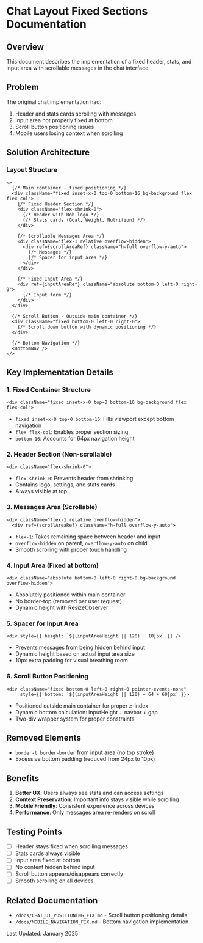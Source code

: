 # Chat Layout Fixed Sections Documentation

## Overview

This document describes the implementation of a fixed header, stats, and input area with scrollable messages in the chat interface.

## Problem

The original chat implementation had:

1. Header and stats cards scrolling with messages
2. Input area not properly fixed at bottom
3. Scroll button positioning issues
4. Mobile users losing context when scrolling

## Solution Architecture

### Layout Structure

```tsx
<>
  {/* Main container - fixed positioning */}
  <div className="fixed inset-x-0 top-0 bottom-16 bg-background flex flex-col">
    {/* Fixed Header Section */}
    <div className="flex-shrink-0">
      {/* Header with Bob logo */}
      {/* Stats cards (Goal, Weight, Nutrition) */}
    </div>

    {/* Scrollable Messages Area */}
    <div className="flex-1 relative overflow-hidden">
      <div ref={scrollAreaRef} className="h-full overflow-y-auto">
        {/* Messages */}
        {/* Spacer for input area */}
      </div>
    </div>

    {/* Fixed Input Area */}
    <div ref={inputAreaRef} className="absolute bottom-0 left-0 right-0">
      {/* Input form */}
    </div>
  </div>

  {/* Scroll Button - Outside main container */}
  <div className="fixed bottom-0 left-0 right-0">
    {/* Scroll down button with dynamic positioning */}
  </div>

  {/* Bottom Navigation */}
  <BottomNav />
</>
```

## Key Implementation Details

### 1. Fixed Container Structure

```tsx
<div className="fixed inset-x-0 top-0 bottom-16 bg-background flex flex-col">
```

- `fixed inset-x-0 top-0 bottom-16`: Fills viewport except bottom navigation
- `flex flex-col`: Enables proper section sizing
- `bottom-16`: Accounts for 64px navigation height

### 2. Header Section (Non-scrollable)

```tsx
<div className="flex-shrink-0">
```

- `flex-shrink-0`: Prevents header from shrinking
- Contains logo, settings, and stats cards
- Always visible at top

### 3. Messages Area (Scrollable)

```tsx
<div className="flex-1 relative overflow-hidden">
  <div ref={scrollAreaRef} className="h-full overflow-y-auto">
```

- `flex-1`: Takes remaining space between header and input
- `overflow-hidden` on parent, `overflow-y-auto` on child
- Smooth scrolling with proper touch handling

### 4. Input Area (Fixed at bottom)

```tsx
<div className="absolute bottom-0 left-0 right-0 bg-background overflow-hidden">
```

- Absolutely positioned within main container
- No border-top (removed per user request)
- Dynamic height with ResizeObserver

### 5. Spacer for Input Area

```tsx
<div style={{ height: `${(inputAreaHeight || 120) + 10}px` }} />
```

- Prevents messages from being hidden behind input
- Dynamic height based on actual input area size
- 10px extra padding for visual breathing room

### 6. Scroll Button Positioning

```tsx
<div className="fixed bottom-0 left-0 right-0 pointer-events-none"
     style={{ bottom: `${(inputAreaHeight || 120) + 64 + 60}px` }}>
```

- Positioned outside main container for proper z-index
- Dynamic bottom calculation: inputHeight + navbar + gap
- Two-div wrapper system for proper constraints

## Removed Elements

- `border-t border-border` from input area (no top stroke)
- Excessive bottom padding (reduced from 24px to 10px)

## Benefits

1. **Better UX**: Users always see stats and can access settings
2. **Context Preservation**: Important info stays visible while scrolling
3. **Mobile Friendly**: Consistent experience across devices
4. **Performance**: Only messages area re-renders on scroll

## Testing Points

- [ ] Header stays fixed when scrolling messages
- [ ] Stats cards always visible
- [ ] Input area fixed at bottom
- [ ] No content hidden behind input
- [ ] Scroll button appears/disappears correctly
- [ ] Smooth scrolling on all devices

## Related Documentation

- `/docs/CHAT_UI_POSITIONING_FIX.md` - Scroll button positioning details
- `/docs/MOBILE_NAVIGATION_FIX.md` - Bottom navigation implementation

Last Updated: January 2025
